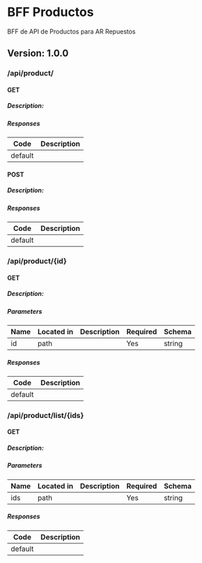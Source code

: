 # BFF Productos
BFF de API de Productos para AR Repuestos

## Version: 1.0.0

### /api/product/

#### GET
##### Description:



##### Responses

| Code | Description |
| ---- | ----------- |
| default |  |

#### POST
##### Description:



##### Responses

| Code | Description |
| ---- | ----------- |
| default |  |

### /api/product/{id}

#### GET
##### Description:



##### Parameters

| Name | Located in | Description | Required | Schema |
| ---- | ---------- | ----------- | -------- | ---- |
| id | path |  | Yes | string |

##### Responses

| Code | Description |
| ---- | ----------- |
| default |  |

### /api/product/list/{ids}

#### GET
##### Description:



##### Parameters

| Name | Located in | Description | Required | Schema |
| ---- | ---------- | ----------- | -------- | ---- |
| ids | path |  | Yes | string |

##### Responses

| Code | Description |
| ---- | ----------- |
| default |  |
